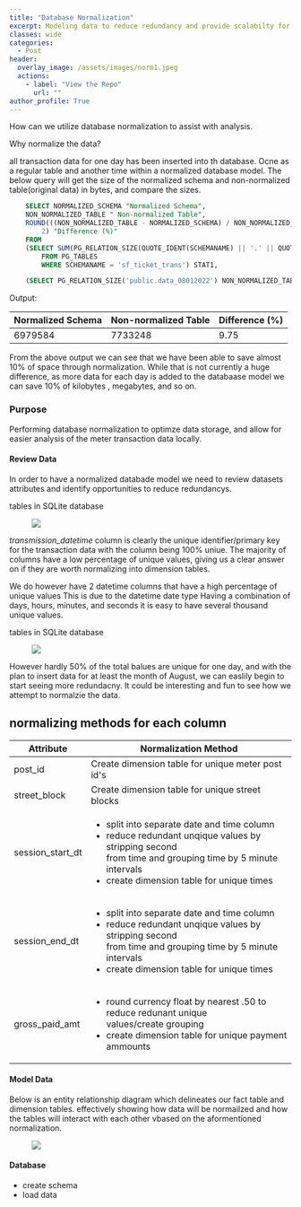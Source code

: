 ```yaml
---
title: "Database Normalization"
excerpt: Modeling data to reduce redundancy and provide scalabilty for reporting
classes: wide
categories:
  - Post
header:
  overlay_image: /assets/images/norm1.jpeg
  actions:
    - label: "View the Repo" 
      url: ""
author_profile: True 
---
```


How can we utilize database normalization to assist with analysis. 

Why normalize the data?

all transaction data for one day has been inserted into th database. Ocne as a regular table and another time within a normalized database model. 
The below query will get the size of the normalized schema and non-normalized table(original data) in bytes, and compare the sizes.

```sql
    SELECT NORMALIZED_SCHEMA "Normalized Schema",
	NON_NORMALIZED_TABLE " Non-normalized Table",
	ROUND(((NON_NORMALIZED_TABLE - NORMALIZED_SCHEMA) / NON_NORMALIZED_TABLE) * 100,
		2) "Difference (%)"
    FROM
	(SELECT SUM(PG_RELATION_SIZE(QUOTE_IDENT(SCHEMANAME) || '.' || QUOTE_IDENT(TABLENAME))) NORMALIZED_SCHEMA
		FROM PG_TABLES
		WHERE SCHEMANAME = 'sf_ticket_trans') STAT1,

    (SELECT PG_RELATION_SIZE('public.data_08012022') NON_NORMALIZED_TABLE) STAT2	
````
	
Output: 
<table>
<thead>
<tr>
  <th>Normalized Schema</th>
  <th>Non-normalized Table </th>
 <th>Difference (%) </th>
</tr>
</thead>
<tbody>
<tr>
  <td>6979584</td>
  <td>7733248</td>
  <td>9.75</td>
</tr>
</tbody>
</table>
  
From the above output we can see that we have been able to save almost 10% of space through normalization. While that is not currently a huge difference, as more data for each day is added to the databaase model we can save 10% of kilobytes , megabytes, and so on. 

### Purpose 
Performing database normalization to optimze data storage, and allow for easier analysis of the meter transaction data locally. 


#### Review Data 
In order to have a normalized databade model we need to review datasets attributes and identify opportunities to reduce redundancys.
<div class="notice">
  <p>tables in SQLite database </p>
<figure>
  <a href="/assets/images/normalization/uniquedf.png"><img src="/assets/images/normalization/uniquedf.png"></a>
</figure>
  </div>
  
  *transmission_datetime* column is clearly the unique identifier/primary key for the transaction data with the column being 100% uniue. 
  The majority of columns have a low percentage of unique values, giving us a clear answer on if they are worth normalizing into dimension tables. 
  
We do however have 2 datetime columns that have a high percentage of unique values This is due to the datetime date type Having a combination of days, hours, minutes, and seconds it is easy to have several thousand unique values. 

<div class="notice">
  <p>tables in SQLite database </p>
<figure>
  <a href="/assets/images/normalization/datetime info.png"><img src="/assets/images/normalization/datetime info.png"></a>
</figure>
  </div>

However hardly 50% of the total balues are unique for one day, and with the plan to insert data for at least the month of August, we can easlily begin to start seeing more redundacny. It could be interesting and fun to see how we attempt to normalzie the data. 
  
## normalizing methods for each column
<table>
<thead>
<tr>
  <th>Attribute</th>
  <th>Normalization Method</th>
</tr>
</thead>
<tbody>
<tr>
  <td>post_id</td>
  <td>Create dimension table for unique meter post id's</td>
</tr>
<tr>
  <td>street_block</td>
  <td>Create dimension table for unique street blocks</td>
</tr>
<tr>
  <td>session_start_dt</td>
  <td>
	<ul>  
		<li> split into separate date and time column</li>
		<li>reduce redundant unqique values by stripping second <br> from time and grouping time by 5 minute intervals</li> 
		<li>create dimension table for unique times</li>
	  </ul>
</td>
</tr>
<tr>
  <td>session_end_dt</td>
  <td>
  <ul>  
		<li> split into separate date and time column</li>
		<li>reduce redundant unqique values by stripping second <br> from time and grouping time by 5 minute intervals</li> 
		<li>create dimension table for unique times</li>
	  </ul>
  </td>
</tr>
<tr>
  <td>gross_paid_amt</td>
  <td>
  <ul>
  <li>round currency float by nearest .50 to reduce redunant unique <br> values/create grouping </li>
  <li>
  create dimension table for unique payment ammounts 
  </li>
  </ul>
   </td>
</tr>
</tbody>
</table>


#### Model Data 

Below is an entity relationship diagram which delineates our fact table and dimension tables. effectively showing how data will be normailzed and how the tables will interact with each other vbased on the aformentioned normalization.


<div class="notice" style="display:block;
    margin:auto;">
<figure>
  <a href="/assets/images/normalization/sf_trans_ERD.png"><img src="/assets/images/normalization/sf_trans_ERD.png"></a>
</figure>
  </div>
  
  

#### Database 
- create schema 
- load data 








